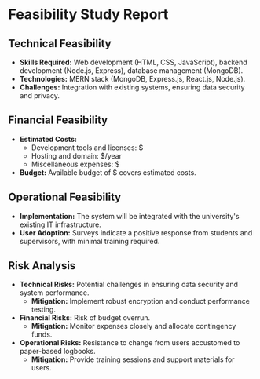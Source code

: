# Feasibility Study Report

## Technical Feasibility

- **Skills Required:** Web development (HTML, CSS, JavaScript), backend development (Node.js, Express), database management (MongoDB).
- **Technologies:** MERN stack (MongoDB, Express.js, React.js, Node.js).
- **Challenges:** Integration with existing systems, ensuring data security and privacy.

## Financial Feasibility

- **Estimated Costs:**
  - Development tools and licenses: $
  - Hosting and domain: $/year
  - Miscellaneous expenses: $
- **Budget:** Available budget of $ covers estimated costs.

## Operational Feasibility

- **Implementation:** The system will be integrated with the university's existing IT infrastructure.
- **User Adoption:** Surveys indicate a positive response from students and supervisors, with minimal training required.

## Risk Analysis

- **Technical Risks:** Potential challenges in ensuring data security and system performance.
  - **Mitigation:** Implement robust encryption and conduct performance testing.
- **Financial Risks:** Risk of budget overrun.
  - **Mitigation:** Monitor expenses closely and allocate contingency funds.
- **Operational Risks:** Resistance to change from users accustomed to paper-based logbooks.
  - **Mitigation:** Provide training sessions and support materials for users.
